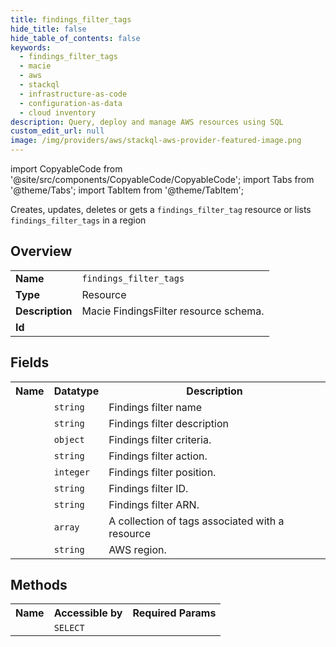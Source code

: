 ```yaml
---
title: findings_filter_tags
hide_title: false
hide_table_of_contents: false
keywords:
  - findings_filter_tags
  - macie
  - aws
  - stackql
  - infrastructure-as-code
  - configuration-as-data
  - cloud inventory
description: Query, deploy and manage AWS resources using SQL
custom_edit_url: null
image: /img/providers/aws/stackql-aws-provider-featured-image.png
---
```


import CopyableCode from '@site/src/components/CopyableCode/CopyableCode';
import Tabs from '@theme/Tabs';
import TabItem from '@theme/TabItem';

Creates, updates, deletes or gets a <code>findings_filter_tag</code> resource or lists <code>findings_filter_tags</code> in a region

## Overview
<table><tbody>
<tr><td><b>Name</b></td><td><code>findings_filter_tags</code></td></tr>
<tr><td><b>Type</b></td><td>Resource</td></tr>
<tr><td><b>Description</b></td><td>Macie FindingsFilter resource schema.</td></tr>
<tr><td><b>Id</b></td><td><CopyableCode code="aws.macie.findings_filter_tags" /></td></tr>
</tbody></table>

## Fields
<table><tbody><tr><th>Name</th><th>Datatype</th><th>Description</th></tr><tr><td><CopyableCode code="name" /></td><td><code>string</code></td><td>Findings filter name</td></tr>
<tr><td><CopyableCode code="description" /></td><td><code>string</code></td><td>Findings filter description</td></tr>
<tr><td><CopyableCode code="finding_criteria" /></td><td><code>object</code></td><td>Findings filter criteria.</td></tr>
<tr><td><CopyableCode code="action" /></td><td><code>string</code></td><td>Findings filter action.</td></tr>
<tr><td><CopyableCode code="position" /></td><td><code>integer</code></td><td>Findings filter position.</td></tr>
<tr><td><CopyableCode code="id" /></td><td><code>string</code></td><td>Findings filter ID.</td></tr>
<tr><td><CopyableCode code="arn" /></td><td><code>string</code></td><td>Findings filter ARN.</td></tr>
<tr><td><CopyableCode code="tags" /></td><td><code>array</code></td><td>A collection of tags associated with a resource</td></tr>
<tr><td><CopyableCode code="region" /></td><td><code>string</code></td><td>AWS region.</td></tr>
</tbody></table>

## Methods

<table><tbody>
  <tr>
    <th>Name</th>
    <th>Accessible by</th>
    <th>Required Params</th>
  </tr>
  <tr>
    <td><CopyableCode code="view" /></td>
    <td><code>SELECT</code></td>
    <td><CopyableCode code="region" /></td>
  </tr>
</tbody></table>








